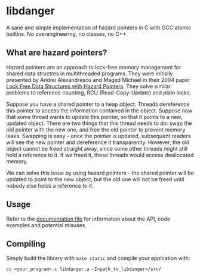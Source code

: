 # libdanger #
A sane and simple implementation of hazard pointers in C with GCC atomic builtins. No overengineering, no classes, no C++.

## What are hazard pointers? ##

Hazard pointers are an approach to lock-free memory management for shared data structres in multithreaded programs. They were initially presented by Andrei Alexandrescu and Maged Michael in their 2004 paper [Lock Free Data Structures with Hazard Pointers](https://citeseerx.ist.psu.edu/viewdoc/download?doi=10.1.1.112.6406&rep=rep1&type=pdf). They solve similar problems to reference counting, RCU (Read-Copy-Update) and plain locks. 

Suppose you have a shared pointer to a heap object. Threads dereference this pointer to access the information contained in the object. Suppose now that some thread wants to update this pointer, so that it points to a new, updated object. There are two things that this thread needs to do: swap the old pointer with the new one, and free the old pointer to prevent memory leaks. Swapping is easy - once the pointer is updated, subsequent readers will see the new pointer and dereference it transparently. However, the old object cannot be freed straight away, since some other threads might still hold a reference to it. If we freed it, these threads would access deallocated memory.

We can solve this issue by using hazard pointers - the shared pointer will be updated to point to the new object, but the old one will not be freed until nobody else holds a reference to it.

## Usage ##

Refer to the [documentation file](DOC.md) for information about the API, code examples and potential misuses.

## Compiling ##

Simply build the library with `make static` and compile your applcation with:

 `cc <your_program>.c libdanger.a -I<path_to_libdanger>/src/`
